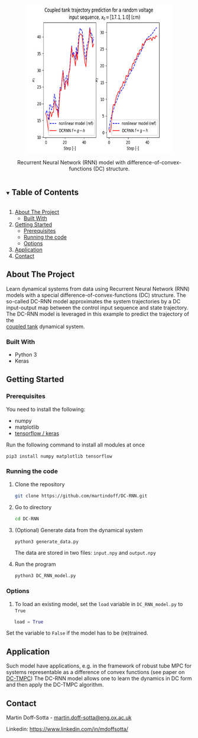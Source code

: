 <!-- PROJECT LOGO -->
<br />
<p align="center">
   <img src="https://github.com/martindoff/DC-RNN/blob/main/RNN.png" alt="Logo" width="400" height="400">
  <p align="center">
   Recurrent Neural Network (RNN) model with difference-of-convex-functions (DC) structure. 
    <br />  
  </p>
</p>



<!-- TABLE OF CONTENTS -->
<details open="open">
  <summary><h2 style="display: inline-block">Table of Contents</h2></summary>
  <ol>
    <li>
      <a href="#about-the-project">About The Project</a>
      <ul>
        <li><a href="#built-with">Built With</a></li>
      </ul>
    </li>
    <li>
      <a href="#getting-started">Getting Started</a>
      <ul>
        <li><a href="#prerequisites">Prerequisites</a></li>
        <li><a href="#installation">Running the code</a></li>
        <li><a href="#options">Options</a></li>
      </ul>
    </li>
    <li><a href="#application">Application</a></li>
    <li><a href="#contact">Contact</a></li>
  </ol>
</details>



<!-- ABOUT THE PROJECT -->
## About The Project

Learn dynamical systems from data using Recurrent Neural Network (RNN) models with a special 
difference-of-convex-functions (DC) structure. The so-called DC-RNN model approximates the
system trajectories by a DC input-output map between the control input sequence and state trajectory.
The DC-RNN model is leveraged in this example to predict the trajectory of the  
[coupled tank](https://ora.ox.ac.uk/objects/uuid:a3a0130b-5387-44b3-97ae-1c9795b91a42/download_file?safe_filename=Doff-Sotta_and_Cannon_2022_Difference_of_convex.pdf&file_format=application%2Fpdf&type_of_work=Conference+item)
dynamical system.  

### Built With

* Python 3
* Keras



<!-- GETTING STARTED -->
## Getting Started


### Prerequisites

You need to install the following:
* numpy
* matplotlib
* [tensorflow / keras](https://keras.io/getting_started/)

Run the following command to install all modules at once

   ```sh
   pip3 install numpy matplotlib tensorflow
   ```

### Running the code

1. Clone the repository
   ```sh
   git clone https://github.com/martindoff/DC-RNN.git
   ```
2. Go to directory 
   ```sh
   cd DC-RNN
   ```
3. (Optional) Generate data from the dynamical system
   ```python
   python3 generate_data.py
   ``` 
   The data are stored in two files: `input.npy` and `output.npy`
   
4. Run the program
   ```python
   python3 DC_RNN_model.py
   ```
### Options 
   
1. To load an existing model, set the `load` variable in `DC_RNN_model.py` to `True`
```python
   load = True
   ``` 
   
   Set the variable to `False` if the model has to be (re)trained. 


## Application

Such model have applications, e.g. in the framework of robust tube MPC
for systems representable as a difference of convex functions (see paper on [DC-TMPC](https://ora.ox.ac.uk/objects/uuid:a3a0130b-5387-44b3-97ae-1c9795b91a42/download_file?safe_filename=Doff-Sotta_and_Cannon_2022_Difference_of_convex.pdf&file_format=application%2Fpdf&type_of_work=Conference+item)) 
The DC-RNN model allows one to learn the dynamics in DC form and then apply the DC-TMPC algorithm.

<!-- CONTACT -->
## Contact

Martin Doff-Sotta - martin.doff-sotta@eng.ox.ac.uk

Linkedin: https://www.linkedin.com/in/mdoffsotta/



<!-- MARKDOWN LINKS & IMAGES -->
<!-- https://www.markdownguide.org/basic-syntax/#reference-style-links -->
[contributors-shield]: https://img.shields.io/github/contributors/github_username/repo.svg?style=for-the-badge
[contributors-url]: https://github.com/github_username/repo/graphs/contributors
[forks-shield]: https://img.shields.io/github/forks/github_username/repo.svg?style=for-the-badge
[forks-url]: https://github.com/github_username/repo/network/members
[stars-shield]: https://img.shields.io/github/stars/github_username/repo.svg?style=for-the-badge
[stars-url]: https://github.com/github_username/repo/stargazers
[issues-shield]: https://img.shields.io/github/issues/github_username/repo.svg?style=for-the-badge
[issues-url]: https://github.com/github_username/repo/issues
[license-shield]: https://img.shields.io/github/license/github_username/repo.svg?style=for-the-badge
[license-url]: https://github.com/github_username/repo/blob/master/LICENSE.txt
[linkedin-shield]: https://img.shields.io/badge/-LinkedIn-black.svg?style=for-the-badge&logo=linkedin&colorB=555
[linkedin-url]: https://linkedin.com/in/github_username
